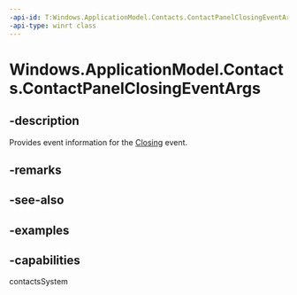 ```yaml
---
-api-id: T:Windows.ApplicationModel.Contacts.ContactPanelClosingEventArgs
-api-type: winrt class
---
```


<!-- Class syntax.
public class ContactPanelClosingEventArgs
-->

# Windows.ApplicationModel.Contacts.ContactPanelClosingEventArgs

## -description
Provides event information for the [Closing](contactpanel_closing.md) event.

## -remarks

## -see-also

## -examples

## -capabilities
contactsSystem
